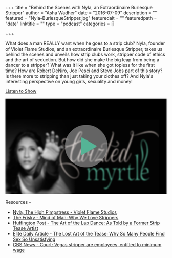+++
title = "Behind the Scenes with Nyla, an Extraordinaire Burlesque Stripper"
author = "Asha Wadher"
date = "2016-07-09"
description = ""
featured = "Nyla-BurlesqueStripper.jpg"
featuredalt = ""
featuredpath = "date"
linktitle = ""
type = "podcast"
categories = []

+++


What does a man REALLY want when he goes to a strip club? Nyla, founder of Violet Flame Studios, and an extraordinaire Burlesque Stripper, takes us behind the scenes and unveils how strip clubs work, stripper code of ethics and the art of seduction. But how did she make the big leap from being a dancer to a stripper? What was it like when she got topless for the first time? How are Robert DeNiro, Joe Pesci and Steve Jobs part of this story? Is there more to stripping than just taking your clothes off? And Nyla's interesting perspective on young girls, sexuality and money!

 <a href="http://artist.twiztedmyrtle.com/static/assets/podcast/Ep23_Nyla_VioletFlameStudios_Burlesque_Stripper.mp3" target="_blank">Listen to Show</a>

<a href="http://artist.twiztedmyrtle.com/static/assets/podcast/Ep23_Nyla_VioletFlameStudios_Burlesque_Stripper.mp3" target="_blank"><img src="/img/twiztedmyrtle/blog/radio-thumb.png" alt=""></a>



<p style="margin-bottom: 0em;">Resources -</p>

 - <a target="_blank" href="http://www.violetflamestudios.com/">Nyla, The High Pimpstress - Violet Flame Studios</a>
 - <a target="_blank" href="http://www.thefrisky.com/2008-12-03/mind-of-man-why-we-love-strippers/">The Frisky - Mind of Man: Why We Love Strippers</a>
 - <a target="_blank" href="http://www.huffingtonpost.com/sheila-hageman/the-art-of-the-lap-dance-_b_1861970.html">Huffington Post - The Art of the Lap Dance: As Told by a Former Strip Tease Artist</a>
 - <a target="_blank" href="http://elitedaily.com/dating/lost-art-tease-sex/1094455/">Elite Daily Article - The Lost Art of the Tease: Why So Many People Find Sex So Unsatisfying</a>
 - <a target="_blank" href="http://www.cbsnews.com/news/nevada-court-says-las-vegas-strip-club-dancers-are-employees/">CBS News - Court: Vegas stripper are employees, entitled to minimum wage</a>
